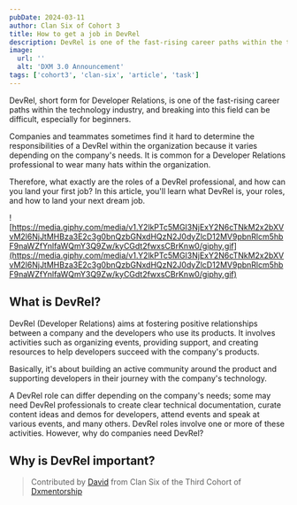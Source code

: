 ```yaml
---
pubDate: 2024-03-11
author: Clan Six of Cohort 3 
title: How to get a job in DevRel
description: DevRel is one of the fast-rising career paths within the technology industry, and breaking into this field can be difficult, especially for beginners.
image:
  url: ''
  alt: 'DXM 3.0 Announcement'
tags: ['cohort3', 'clan-six', 'article', 'task']
---
```


DevRel, short form for Developer Relations, is one of the fast-rising career paths within the technology industry, and breaking into this field can be difficult, especially for beginners.

Companies and teammates sometimes find it hard to determine the responsibilities of a DevRel within the organization because it varies depending on the company's needs. It is common for a Developer Relations professional to wear many hats within the organization.

Therefore, what exactly are the roles of a DevRel professional, and how can you land your first job? In this article, you'll learn what DevRel is, your roles, and how to land your next dream job.

![https://media.giphy.com/media/v1.Y2lkPTc5MGI3NjExY2N6cTNkM2x2bXVvM2l6NjJtMHBza3E2c3g0bnQzbGNxdHQzN2J0dyZlcD12MV9pbnRlcm5hbF9naWZfYnlfaWQmY3Q9Zw/kyCGdt2fwxsCBrKnw0/giphy.gif](https://media.giphy.com/media/v1.Y2lkPTc5MGI3NjExY2N6cTNkM2x2bXVvM2l6NjJtMHBza3E2c3g0bnQzbGNxdHQzN2J0dyZlcD12MV9pbnRlcm5hbF9naWZfYnlfaWQmY3Q9Zw/kyCGdt2fwxsCBrKnw0/giphy.gif)

## What is DevRel?
DevRel (Developer Relations) aims at fostering positive relationships between a company and the developers who use its products. It involves activities such as organizing events, providing support, and creating resources to help developers succeed with the company's products. 

Basically, it's about building an active community around the product and supporting developers in their journey with the company's technology.

A DevRel role can differ depending on the company's needs; some may need DevRel professionals to create clear technical documentation, curate content ideas and demos for developers, attend events and speak at various events, and many others. DevRel roles involve one or more of these activities. However, why do companies need DevRel?

## Why is DevRel important?


> Contributed by [David](https://dxmentorship.com/mentees/david) from Clan Six of the Third Cohort of [Dxmentorship](https://dxmentorship.com)
